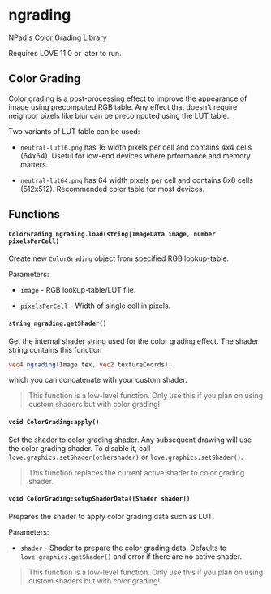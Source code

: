 ngrading
=====

NPad's Color Grading Library

Requires LOVE 11.0 or later to run.

Color Grading
-----

Color grading is a post-processing effect to improve the appearance of image using precomputed RGB table.
Any effect that doesn't require neighbor pixels like blur can be precomputed using the LUT table.

Two variants of LUT table can be used:

* `neutral-lut16.png` has 16 width pixels per cell and contains 4x4 cells (64x64). Useful for low-end devices where prformance and memory matters.

* `neutral-lut64.png` has 64 width pixels per cell and contains 8x8 cells (512x512). Recommended color table for most devices.

Functions
-----

#### `ColorGrading ngrading.load(string|ImageData image, number pixelsPerCell)`

Create new `ColorGrading` object from specified RGB lookup-table.

Parameters:

* `image` - RGB lookup-table/LUT file.

* `pixelsPerCell` - Width of single cell in pixels.

#### `string ngrading.getShader()`

Get the internal shader string used for the color grading effect. The shader string contains this function

```glsl
vec4 ngrading(Image tex, vec2 textureCoords);
```

which you can concatenate with your custom shader.

> This function is a low-level function. Only use this if you plan on using custom shaders but with color grading!

#### `void ColorGrading:apply()`

Set the shader to color grading shader. Any subsequent drawing will use the color grading shader.
To disable it, call `love.graphics.setShader(othershader)` or `love.graphics.setShader()`.

> This function replaces the current active shader to color grading shader.

#### `void ColorGrading:setupShaderData([Shader shader])`

Prepares the shader to apply color grading data such as LUT.

Parameters:

* `shader` - Shader to prepare the color grading data. Defaults to `love.graphics.getShader()` and error if there are no active shader.

> This function is a low-level function. Only use this if you plan on using custom shaders but with color grading!
